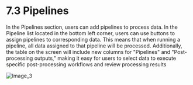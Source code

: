 # 7.3 Pipelines

In the Pipelines section, users can add pipelines to process data. In the Pipeline list located in the bottom left corner, users can use buttons to assign pipelines to corresponding data. This means that when running a pipeline, all data assigned to that pipeline will be processed. Additionally, the table on the screen will include new columns for "Pipelines" and "Post-processing outputs," making it easy for users to select data to execute specific post-processing workflows and review processing results

![Image_3](../../../images/image_3.png)

